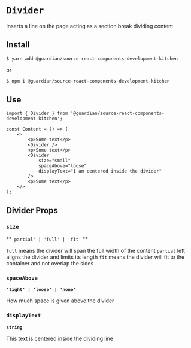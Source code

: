 # `Divider`

Inserts a line on the page acting as a section break dividing content

## Install

```sh
$ yarn add @guardian/source-react-components-development-kitchen
```

or

```sh
$ npm i @guardian/source-react-components-development-kitchen
```

## Use

```tsx
import { Divider } from '@guardian/source-react-components-development-kitchen';

const Content = () => (
    <>
        <p>Some text</p>
        <Divider />
        <p>Some text</p>
        <Divider
            size="small"
            spaceAbove="loose"
            displayText="I am centered inside the divider"
        />
        <p>Some text</p>
    </>
);
```

## Divider Props

### `size`

**`'partial' | 'full' | 'fit'` **

`full` means the divider will span the full width of the content
`partial` left aligns the divider and limits its length
`fit` means the divider will fit to the container and not overlap the sides

### `spaceAbove`

**`'tight' | 'loose' | 'none'`**

How much space is given above the divider

### `displayText`

**`string`**

This text is centered inside the dividing line

